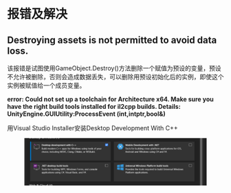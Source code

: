 # 报错及解决

## Destroying assets is not permitted to avoid data loss.

该报错是试图使用GameObject.Destroy()方法删除一个赋值为预设的变量，预设不允许被删除，否则会造成数据丢失，可以删除用预设初始化后的实例，即使这个实例被赋值给一个成员变量。

**error: Could not set up a toolchain for Architecture x64. Make sure you have the right build tools installed for il2cpp builds. Details: UnityEngine.GUIUtility:ProcessEvent (int,intptr,bool&)**

用Visual Studio Installer安装Desktop Development With C++

<figure><img src="../.gitbook/assets/image.png" alt=""><figcaption></figcaption></figure>
